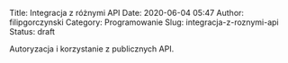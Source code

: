 Title: Integracja z różnymi API
Date: 2020-06-04 05:47
Author: filipgorczynski
Category: Programowanie
Slug: integracja-z-roznymi-api
Status: draft

<!-- wp:paragraph -->Autoryzacja i korzystanie z publicznych API.<!-- /wp:paragraph -->
